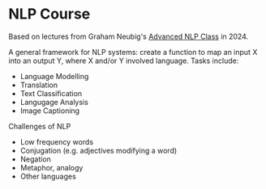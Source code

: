 # NLP Course

Based on lectures from Graham Neubig's [Advanced NLP Class](https://www.youtube.com/watch?v=6NeTO61qc4M) in 2024.

A general framework for NLP systems: create a function to map an input X into an output Y, where X and/or Y involved language. Tasks include:
- Language Modelling
- Translation
- Text Classification
- Langugage Analysis
- Image Captioning

Challenges of NLP
- Low frequency words
- Conjugation (e.g. adjectives modifying a word)
- Negation
- Metaphor, analogy
- Other languages